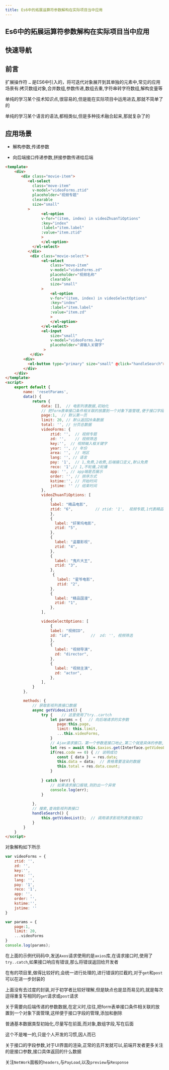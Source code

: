```yaml
---
title: Es6中的拓展运算符参数解构在实际项目当中应用
---
```


## Es6中的拓展运算符参数解构在实际项目当中应用

## 快速导航

<TOC />

## 前言

扩展操作符 `…` 是ES6中引入的，将可迭代对象展开到其单独的元素中,常见的应用场景有:拷贝数组对象,合并数组,参数传递,数组去重,字符串转字符数组,解构变量等

单纯的学习某个技术知识点,很容易的,但是能在实际项目中运用进去,那就不简单了的

单纯的学习某个语言的语法,都相类似,但是多种技术融合起来,那就复杂了的

## 应用场景

* 解构参数,传递参数

* 向后端接口传递参数,拼接参数传递给后端


<business-resetParams />

```html
<template>
    <div>
       <div class="movie-item">
          <el-select
            class="move-item"
            v-model="videoForms.ztid"
            placeholder="视频专题"
            clearable
            size="small"
          >
                <el-option
                v-for="(item, index) in videoZhuanTiOptions"
                :key="index"
                :label="item.label"
                :value="item.ztid"
                >
                </el-option>
            </el-select>
          </div>
           <div class="movie-select">
                <el-select
                    class="move-item"
                    v-model="videoForms.zd"
                    placeholder="视频名称"
                    clearable
                    size="small"
                >
                    <el-option
                    v-for="(item, index) in videoSelectOptions"
                    :key="index"
                    :label="item.label"
                    :value="item.zd"
                    >
                    </el-option>
                </el-select>
                <el-input
                    size="small"
                    v-model="videoForms.key"
                    placeholder="请输入关键字"
                 >
           </div>
        <div>
          <el-button type="primary" size="small" @click="handleSearch">搜 索</el-button>
        </div>
    </div>    
</template>
<script>
    export default {
        name: 'resetParams',
        data() {
            return {
                data: [],  // 电影列表数据,初始化
                // 把form表单接口条件相关联的放置到一个对象下面管理,便于接口字段的管理
                page:1,  // 默认第一页
                limit: 20, // 默认返回20条数据
                total: '', // 分页总数据
                videoForms: {
                    ztid: '',  // 视频专题
                    zd: '',    // 视频筛选
                    key:'',  // 视频输入框关键字
                    year: '', // 年份
                    area: '',  // 地区
                    lang: '', // 语言
                    pay: '1',  // 1,免费,2收费,后端接口定义,默认免费
                    reco: '1',// 1,不轮播,2轮播
                    app: '', // app端是否展示
                    order: '', // 排序方式
                    kstime:'', // 开始时间
                    jstime: '' // 结束时间
                },
                videoZhuanTiOptions: [
                    {
                    label: "精品电影",
                    ztid: "6",          // ztid: '1',  视频专题,1代表精品国漫
                    },
                    {
                      label: "好莱坞电影",
                      ztid: "5",
                    },
                    {
                      label: "盗墓影视",
                      ztid: "4",
                    },
                    {
                      label: "鬼片大王",
                      ztid: "3",
                    },
                     {
                       label: "星爷电影",
                       ztid: "2",
                    },
                    {
                      label: "精品国漫",
                      ztid: "1",
                    },
                ],

                videoSelectOptions: [
                    {
                    label: "视频ID",
                    zd: "id",         //  zd: '', 视频筛选
                    },
                    {
                      label: "视频导演",
                      zd: "director",
                    },
                    {
                      label: "视频主演",
                      zd: "actor",
                    },
                ],
            }
        },

        methods: {
            // 获取影视列表接口数据
            async getVideoList() {
                try {    // 这里使用了try..cartch
                    let params = {   // 向后端请求的实参数
                       page:this.page,
                       limit: this.limit,
                       ...this.videoForms,
                    }
                    // Ajax请求接口，第一个参数是接口地止,第二个就是具体的参数,这里使用的是axios发送get请求数据
                    let res = await this.$axios.get(Interface.getVideoList,{ params });
                    if(res.code == 0) { // 说明成功
                       const { data }  = res.data;
                       this.data = data;  // 表格需要渲染的数据
                       this.total = res.data.count;
                    }
    
                } catch (err) {
                    // 如果请求接口报错,则扔出一个异常
                    console.log(err);
                }
                
            },
            // 搜索,查询影视列表接口
            handleSearch() {
                this.getVideoList();  // 调用请求影视列表查询接口
            }  
        }
    }
</script>
```

对象解构如下所示
```js
var videoForms = {
    ztid: '',
    zd: '',
    key:'',  
    area: '',  
    lang: '', 
    pay: '1',  
    reco: '1',
    app: '',
    order: '', 
    kstime:'', 
    jstime: ''
}

var params = {
    page:1,
    limit: 20,
    ...videoForms
}
console.log(params);
```
在上面的示例代码码中,发送`Axos`请求使用的是`axios`库,在请求接口时,使用了`try..catch`,如果接口响应有错误,那么将错误返回给开发者

在有的项目里,做得比较好的,会统一进行处理的,进行错误的拦截的,对于`get`和`post`可以在进一步封装的

上面没有去过度的封装,对于初学者比较好理解,但是缺点也是显而易见的,就是每次逗得重复写相同的`get`请求或`post`请求

关于需要向后端传递的参数数据,在定义时,往往,把form表单接口条件相关联的放置到一个对象下面管理,这样便于接口字段的管理,添加和删除

普通基本数据类型初始化,尽量写在前面,而对象,数组字段,写在后面

这个不是唯一的,只是个人开发的习惯,因人而已

关于接口的字段参数,对于UI界面的渲染,正常的去开发就可以,前端开发者更多关注的是接口参数,接口具体返回的什么数据

关注`NetWork`面板的`headers`,与`PayLoad`,以及`preview`与`Response`



<footer-FooterLink :isShareLink="false" :isDaShang="true" />

<footer-FeedBack />


